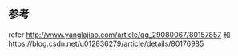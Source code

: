 ## 参考

refer http://www.yanglajiao.com/article/qq_29080067/80157857 和 https://blog.csdn.net/u012836279/article/details/80176985
